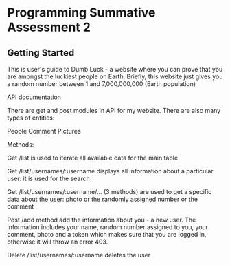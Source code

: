 # Programming Summative Assessment 2



## Getting Started

This is user's guide to Dumb Luck - a website where you can prove that you are amongst the luckiest people on Earth. Briefly, this website just gives you a random number between 1 and 7,000,000,000 (Earth population)

API documentation

There are get and post modules in API for my website.
There are also many types of entities:

People
Comment
Pictures

Methods:

Get /list is used to iterate all available data for the main table

Get /list/usernames/:username displays all information about a particular user: it is used for the search

Get /list/usernames/:username/... (3 methods) are used to get a specific data about the user: photo or the randomly assigned number or the comment

Post /add method add the information about you - a new user. The information includes your name, random number assigned to you, your comment, photo and a token which makes sure that you are logged in, otherwise it will throw an error 403.

Delete /list/usernames/:username deletes the user